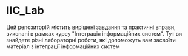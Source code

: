 # IIC_Lab
Цей репозиторій містить вирішені завдання та практичні вправи, виконані в рамках курсу "Інтеграція інформаційних систем". Тут ви знайдете різні лабораторні роботи, які допоможуть вам засвоїти матеріал з інтеграції інформаційних систем

